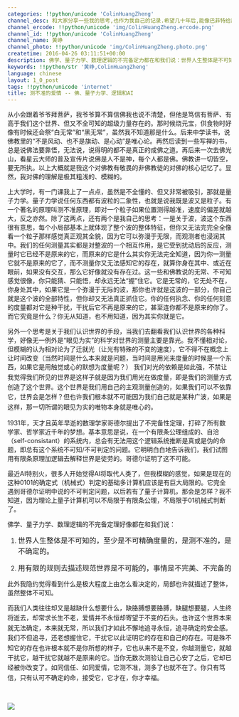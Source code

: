 ```yaml
---
categories: !!python/unicode 'ColinHuangZheng'
channel_desc: 和大家分享一些我的思考,也作为我自己的记录.希望几十年后,能像巴菲特给股东的信一样,依然可读.
channel_ercode: !!python/unicode 'img/ColinHuangZheng.ercode.png'
channel_id: !!python/unicode 'ColinHuangZheng'
channel_name: 黄峥
channel_photo: !!python/unicode 'img/ColinHuangZheng.photo.png'
createtime: 2016-04-26 03:11:51+00:00
description: 佛学、量子力学、数理逻辑的不完备定力都在和我们说：世界人生整体是不可知的，至少是不可精确度量的，是测不准的，是不确定的；用有限的规则去描述规范世界是不可能的，事情是不完美、不完备的。
keywords: !!python/str '黄峥,ColinHuangZheng'
language: chinese
layout: 1_0_post
tags: !!python/unicode 'internet'
title: 测不准的爱情 -- 佛、量子力学、逻辑和AI
---
```

<div class="rich_media_content" id="js_content">
<p>
         从小会跟着爷爷拜菩萨，我爷爷算不算信佛我也说不清楚，但他是笃信有菩萨、有高于我们这个世界、但又不全可知的超级力量存在的。那时候烧元宝，供食物时好像有时候还会祭“白无常”和“黑无常”，虽然我不知道那是什么。后来中学读书，说佛教里的“不是风动、也不是旗动、是心动”是唯心论。再然后读到一些写禅的书，总是说佛法要靠悟，无法说，说得明的都不是真正的成佛之道。再后来一次去佛光山，看星云大师的普及宣传片说佛是人不是神，每个人都是佛。佛教讲一切皆空，要无所执。以上大概就是我这个对佛教有敬畏的非佛教徒的对佛的核心记忆了。显然，我对佛的理解是极其粗浅的、模糊的。
        </p>
<p>
         上大学时，有一门课我上了一点点，虽然是不全懂的、但又非常被吸引，那就是量子力学。量子力学说任何东西都有波粒的二象性，也就是说我既是波又是粒子。有一个著名的原理叫测不准原理，即对一个粒子如果位置测得越准，速度的偏差就越大，反之亦然。除了这两点，还有两个是我自己的思考：一是关于波，波这个东西很有意思，每个小局部基本上就体现了整个波的整体特征，但你又无法完完全全像看一个粒子那样感觉真正观其全貌，因为它可以弥漫于无限，而观测者也浸润其中。我们的任何测量其实都是对整波的一个相互作用，是它受到扰动后的反应，测量时它已经不是原来的它，而原来的它是什么其实你无法完全知道，因为你一测量它就不是原来的它了，而不测量你又无法感知它的存在，就算你身在其中、或近在眼前，如果没有交互，那么它好像就没有存在过。这一些和佛教说的无常、不可知感觉很像，你只能猜、只能悟，却永远无法“握”住它。它是无常的，它无处不在，你身处其中，如果它是一个弥漫于无际的波，那你也许就是这波的一部分，你自己就是这个波的全部特性，但你却又无法真正抓住它。你的任何执念、你的任何刻意的度量都对它是种干扰，干扰后它不再是原来的它，甚至连你都不是原来的你了。而它究竟是什么？你无从知道，也不用知道，因为其实你就是它。
        </p>
<p>
         另外一个思考是关于我们认识世界的手段，当我们去翻看我们认识世界的各种科学，好像无一例外是“眼见为实”的科学对世界的测量主要是靠光。我不懂相对论，但模糊的认为相对论为了迁就光（让光有特殊的不变的速度），它不得不在概念上让时间改变（当然时间是什么本来就是问题，当时间是用光来度量的时候是一个东西，如果它是用触觉或心的默想为度量呢？）
         <span style="line-height: 1.6;">
          我们对光的依赖是如此强，不禁让我觉得我们所见的世界是这样子就是因为我们用光在做度量，即是我们的测量方式创造了这个世界。这个世界是我们用自己的主观测量创造的，如果我们可以不依靠它，世界会是怎样？但也许我们根本就不可能因为我们自己就是某种广波，如果是这样，那一切所谓的眼见为实的唯物本身就是唯心的。
         </span>
</p>
<p>
         1931年，天才且英年早逝的数理学家哥德尔提出了不完备性定理，打碎了所有数学家、哲学家近千年的梦想。基本意思是说，在一个有限条公理组成的、自洽（self-consistant）的系统内，总会有无法用这个逻辑系统推断是真或是伪的命题，即总有这个系统不可知/不可判定的问题。它明明白白地告诉我们，我们试图用有限条原理加逻辑去解释世界是徒劳的。哥德尔证明了这不可能。
        </p>
<p>
         最近AI特别火，很多人开始觉得AI将取代人类了，但我模糊的感觉，如果是现在的这种0101的确定式（机械式）判定的基础多计算机应该是有巨大局限的。它完全遇到哥德尔证明中说的不可判定问题，以后若有了量子计算机，那会是怎样？我不知道，因为理论上量子计算机可以不局限于有限条公理，不局限于01机械式判断了。
        </p>
<p>
         佛学、量子力学、数理逻辑的不完备定理好像都在和我们说：
        </p>
<ol class="list-paddingleft-2" style="">
<li>
<p>
<span style="font-size: 16px;">
            世界人生整体是不可知的，至少是不可精确度量的，是测不准的，是不确定的。
           </span>
</p>
</li>
<li>
<p>
<span style="font-size: 16px;">
            用有限的规则去描述规范世界是不可能的，事情是不完美、不完备的
           </span>
</p>
</li>
</ol>
<p>
         此外我隐约觉得看到什么是极大程度上由怎么看决定的，局部也许就描述了整体，虽然整体不可知。
        </p>
<p>
<span style="line-height: 1.6;">
          而我们人类往往却又是越缺什么想要什么，缺胳膊想要胳膊，缺腿想要腿，人生终将逝去，却常求长生不老，爱情并不永恒却寄望于不变的石头。也许这个世界本来就无法确定，本来就无常，所以我们才如此不懈地追寻永恒，追寻确定的安全感。我们不但追寻，还老想握住它，干扰它以此证明它的存在和自己的存在。可是殊不知它的存在也许根本就不是你所想的样子，它也从来不是不变，你越测量它，就越干扰它，越干扰它就越不是原来的它。当你无数次测验让自己心安了之后，它却已经被你改变了。如同信任、如同爱情，它测不准，测多了也就不在了。你只有笃信，只有认可不确定的命，接受它，它才在，你才幸福。
         </span>
</p>
<p>
<br/>
</p>
<p>
<img data-ratio="1" data-s="300,640" data-src="" data-type="jpeg" data-w="344" src="{{ '/img/YLDSCEuZpZywicRYiaUuhaUSHQW0w1bmYVITjSRdHC4ez2GMa0f99FiciaxnbBkZ22TtepRDBbuLSH6qibDTCATI57A.jpeg' | prepend: site.img | replace: '//','/' }}" style="color: rgb(62, 62, 62); line-height: 25.6000003814697px; white-space: pre-wrap; box-sizing: border-box !important; word-wrap: break-word !important; width: auto !important; visibility: visible !important; background-color: rgb(255, 255, 255);" width="auto"/>
</p>
</div>